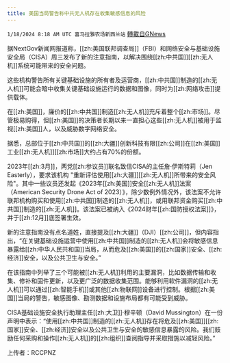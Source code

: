 ```yaml
---
title: 美国当局警告称中共无人机存在收集敏感信息的风险
---
```

`1/18/2024 8:18 AM UTC 喜马拉雅农场新西兰站` [轉載自GNews](https://gnews.org/articles/2231180)

据NextGov新闻网报道称，[[zh:美国联邦调查局]]（FBI）和网络安全与基础设施安全局（CISA）周三发布了新的注意指南，以解决围绕[[zh:中共国]][[zh:无人机]]系统可能带来的安全问题。

这些机构警告所有关键基础设施的所有者及运营商，[[zh:中共国]]制造的[[zh:无人机]]可能会暗中收集关键基础设施运行的数据和图像，同时为[[zh:网络攻击]]提供载体。

在[[zh:美国]]，廉价的[[zh:中共国]]制造[[zh:无人机]]充斥着整个[[zh:市场]]。尽管极易购得，但[[zh:美国]]的决策者长期以来一直担心这些[[zh:无人机]]被用于监视[[zh:美国]]人，以及威胁数字网络安全。

据悉，总部位于[[zh:中共国]]的[[zh:大疆]]创新科技有限[[zh:公司]]在[[zh:美国]]工业[[zh:无人机]][[zh:市场]]大约占有70%的份额。

2023年[[zh:3月]]，两党[[zh:参议员]]联名致信CISA的主任詹·伊斯特莉（Jen Easterly），要求该机构 "重新评估使用[[zh:大疆]][[zh:无人机]]所带来的安全风险"。其中一些议员还发起《2023年[[zh:美国]]安全[[zh:无人机]]法案（American Security Drone Act of 2023）》，除少数例外情况外，该法案不允许联邦机构购买和使用[[zh:中共国]]制造的[[zh:无人机]]，或用联邦资金购买[[zh:中共国]]制造的[[zh:无人机]]。该法案已被纳入《2024财年[[zh:国防授权法案]]》，并于[[zh:12月]]底签署生效。

新的注意指南没有点名道姓，直接提及[[zh:大疆]]（DJI）[[zh:公司]]，但内容指出，“在关键基础设施运营中使用[[zh:中共国]]制造的[[zh:无人机]]会将敏感信息暴露给[[zh:中华人民共和国]]当局，从而危及[[zh:美国]]的[[zh:国家]]安全、[[zh:经济]]安全，以及公共卫生与安全。”

在该指南中列举了三个可能被[[zh:无人机]]利用的主要漏洞，比如数据传输和收集、修补和固件更新，以及更广泛的数据收集范围。能够利用软件漏洞的[[zh:无人机]]可以通过[[zh:智能手机]]或其他[[zh:物联网]]设备进行控制。根据[[zh:美国]]当局的警告，敏感图像、勘测数据和设施布局都有可能受到威胁。

CISA基础设施安全执行助理主任[[zh:大卫]]·穆辛顿（David Mussington）在一份声明中表示：“使用[[zh:中共国]]制造的[[zh:无人机]]存在将危及[[zh:美国]][[zh:国家]]安全、[[zh:经济]]安全以及公共卫生与安全的敏感信息暴露的风险。我们鼓励任何采购和操作[[zh:无人机]]的[[zh:组织]]查阅指导并采取措施以减轻风险。”

上传者：RCCPNZ
